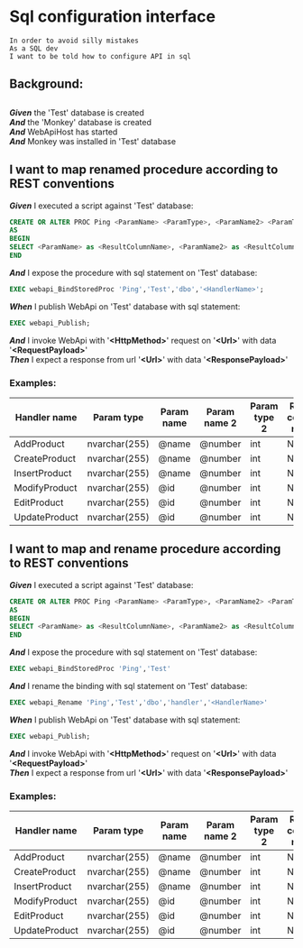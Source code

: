 # Sql configuration interface

	In order to avoid silly mistakes
	As a SQL dev
	I want to be told how to configure API in sql
## Background: 
## 
**_Given_** the 'Test' database is created<br />
**_And_** the 'Monkey' database is created<br />
**_And_** WebApiHost has started<br />
**_And_** Monkey was installed in 'Test' database<br />
## I want to map renamed procedure according to REST conventions
**_Given_** I executed a script against 'Test' database:<br />
```Sql
CREATE OR ALTER PROC Ping <ParamName> <ParamType>, <ParamName2> <ParamType2>
AS
BEGIN
SELECT <ParamName> as <ResultColumnName>, <ParamName2> as <ResultColumnName2>;
END
```
**_And_** I expose the procedure with sql statement on 'Test' database:<br />
```Sql
EXEC webapi_BindStoredProc 'Ping','Test','dbo','<HandlerName>';
```
**_When_** I publish WebApi on 'Test' database with sql statement:<br />
```Sql
EXEC webapi_Publish;
```
**_And_** I invoke WebApi with '**\<HttpMethod\>**' request on '**\<Url\>**' with data '**\<RequestPayload\>**'<br />
**_Then_** I expect a response from url '**\<Url\>**' with data '**\<ResponsePayload\>**'<br />
### Examples:
| Handler name | Param type | Param name | Param name 2 | Param type 2 | Result column name | Result column name 2 | Http method | Url | Request payload | Response payload| 
| --- | --- | --- | --- | --- | --- | --- | --- | --- | --- | ---| 
| AddProduct | nvarchar(255) | @name | @number | int | Name | Number | POST | api/Product | {"name":"pc","number":123} | {"name":"pc","number":123}| 
| CreateProduct | nvarchar(255) | @name | @number | int | Name | Number | POST | api/Product | {"name":"pc","number":123} | {"name":"pc","number":123}| 
| InsertProduct | nvarchar(255) | @name | @number | int | Name | Number | POST | api/Product | {"name":"pc","number":123} | {"name":"pc","number":123}| 
| ModifyProduct | nvarchar(255) | @id | @number | int | Name | Number | PUT | api/Product/pc | {"number":123} | {"name":"pc","number":123}| 
| EditProduct | nvarchar(255) | @id | @number | int | Name | Number | PUT | api/Product/pc | {"number":123} | {"name":"pc","number":123}| 
| UpdateProduct | nvarchar(255) | @id | @number | int | Name | Number | PUT | api/Product/pc | {"number":123} | {"name":"pc","number":123}| 
## I want to map and rename procedure according to REST conventions
**_Given_** I executed a script against 'Test' database:<br />
```Sql
CREATE OR ALTER PROC Ping <ParamName> <ParamType>, <ParamName2> <ParamType2>
AS
BEGIN
SELECT <ParamName> as <ResultColumnName>, <ParamName2> as <ResultColumnName2>;
END
```
**_And_** I expose the procedure with sql statement on 'Test' database:<br />
```Sql
EXEC webapi_BindStoredProc 'Ping','Test'
```
**_And_** I rename the binding with sql statement on 'Test' database:<br />
```Sql
EXEC webapi_Rename 'Ping','Test','dbo','handler','<HandlerName>'
```
**_When_** I publish WebApi on 'Test' database with sql statement:<br />
```Sql
EXEC webapi_Publish;
```
**_And_** I invoke WebApi with '**\<HttpMethod\>**' request on '**\<Url\>**' with data '**\<RequestPayload\>**'<br />
**_Then_** I expect a response from url '**\<Url\>**' with data '**\<ResponsePayload\>**'<br />
### Examples:
| Handler name | Param type | Param name | Param name 2 | Param type 2 | Result column name | Result column name 2 | Http method | Url | Request payload | Response payload| 
| --- | --- | --- | --- | --- | --- | --- | --- | --- | --- | ---| 
| AddProduct | nvarchar(255) | @name | @number | int | Name | Number | POST | api/Product | {"name":"pc","number":123} | {"name":"pc","number":123}| 
| CreateProduct | nvarchar(255) | @name | @number | int | Name | Number | POST | api/Product | {"name":"pc","number":123} | {"name":"pc","number":123}| 
| InsertProduct | nvarchar(255) | @name | @number | int | Name | Number | POST | api/Product | {"name":"pc","number":123} | {"name":"pc","number":123}| 
| ModifyProduct | nvarchar(255) | @id | @number | int | Name | Number | PUT | api/Product/pc | {"number":123} | {"name":"pc","number":123}| 
| EditProduct | nvarchar(255) | @id | @number | int | Name | Number | PUT | api/Product/pc | {"number":123} | {"name":"pc","number":123}| 
| UpdateProduct | nvarchar(255) | @id | @number | int | Name | Number | PUT | api/Product/pc | {"number":123} | {"name":"pc","number":123}| 
